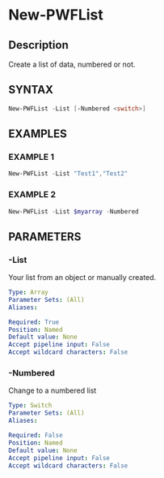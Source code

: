 # New-PWFList

## Description
Create a list of data, numbered or not.

## SYNTAX
``` powershell
New-PWFList -List [-Numbered <switch>]
```

## EXAMPLES

### EXAMPLE 1
```powershell
New-PWFList -List "Test1","Test2"
```
### EXAMPLE 2
```powershell
New-PWFList -List $myarray -Numbered
```

## PARAMETERS
### -List
Your list from an object or manually created.
```yaml
Type: Array
Parameter Sets: (All)
Aliases:

Required: True
Position: Named
Default value: None
Accept pipeline input: False
Accept wildcard characters: False
```
### -Numbered
Change to a numbered list
```yaml
Type: Switch
Parameter Sets: (All)
Aliases:

Required: False
Position: Named
Default value: None
Accept pipeline input: False
Accept wildcard characters: False
```